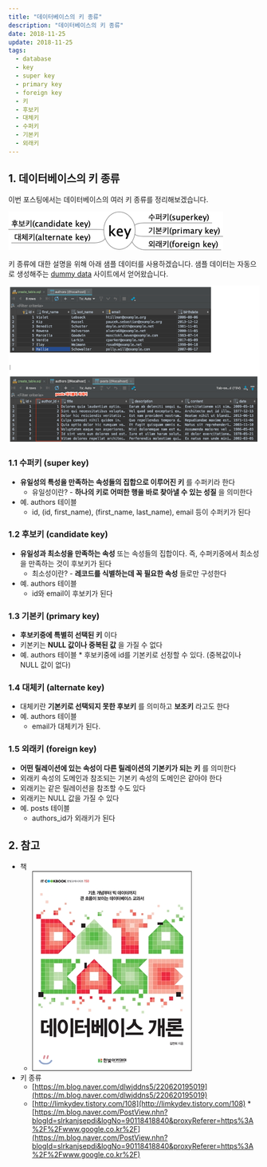 ```yaml
---
title: "데이터베이스의 키 종류"
description: "데이터베이스의 키 종류"
date: 2018-11-25
update: 2018-11-25
tags:
  - database
  - key
  - super key
  - primary key
  - foreign key
  - 키
  - 후보키
  - 대체키
  - 수퍼키
  - 기본키
  - 외래키
---
```



## 1. 데이터베이스의 키 종류

이번 포스팅에서는 데이터베이스의 여러 키 종류를 정리해보겠습니다.

![키 종류](key.png)

키 종류에 대한 설명을 위해 아래 샘플 데이터를 사용하겠습니다. 샘플 데이터는 자동으로 생성해주는 [dummy data](http://filldb.info/) 사이트에서 얻어왔습니다.

![샘플 데이터](5D16F149-4334-4C3A-9E39-CA985AC78B3C.png)

### 1.1 수퍼키 (super key)

- **유일성의 특성을 만족하는 속성들의 집합으로 이루어진 키** 를 수퍼키라 한다
    - 유일성이란? - **하나의 키로 어떠한 행을 바로 찾아낼 수 있는 성질** 을 의미한다
- 예. authors 테이블
    - id, (id, first_name), (first_name, last_name), email 등이 수퍼키가 된다

### 1.2 후보키 (candidate key)

- **유일성과 최소성을 만족하는 속성** 또는 속성들의 집합이다. 즉, 수퍼키중에서 최소성을 만족하는 것이 후보키가 된다
    - 최소성이란? - **레코드를 식별하는데 꼭 필요한 속성** 들로만 구성한다
- 예. authors 테이블
    - id와 email이 후보키가 된다

### 1.3 기본키 (primary key)

- **후보키중에 특별히 선택된 키** 이다
- 키본키는 **NULL 값이나 중복된 값** 을 가질 수 없다
- 예. authors 테이블 \* 후보키중에 id를 기본키로 선정할 수 있다. (중복값이나 NULL 값이 없다)

### 1.4 대체키 (alternate key)

- 대체키란 **기본키로 선택되지 못한 후보키** 를 의미하고 **보조키** 라고도 한다
- 예. authors 테이블
    - email가 대체키가 된다.

### 1.5 외래키 (foreign key)

- **어떤 릴레이션에 있는 속성이 다른 릴레이션의 기본키가 되는 키** 를 의미한다
- 외래키 속성의 도메인과 참조되는 기본키 속성의 도메인은 같아야 한다
- 외래키는 같은 릴레이션을 참조할 수도 있다
- 외래키는 NULL 값을 가질 수 있다
- 예. posts 테이블
    - authors_id가 외래키가 된다

## 2. 참고

- 책
    - ![책: 데이터베이스 개론](image_4.jpeg)
- 키 종류
    - [https://m.blog.naver.com/dlwjddns5/220620195019](https://m.blog.naver.com/dlwjddns5/220620195019)
    - [http://limkydev.tistory.com/108](http://limkydev.tistory.com/108) \* [https://m.blog.naver.com/PostView.nhn?blogId=slrkanjsepdi&logNo=90118418840&proxyReferer=https%3A%2F%2Fwww.google.co.kr%2F](https://m.blog.naver.com/PostView.nhn?blogId=slrkanjsepdi&logNo=90118418840&proxyReferer=https%3A%2F%2Fwww.google.co.kr%2F)
